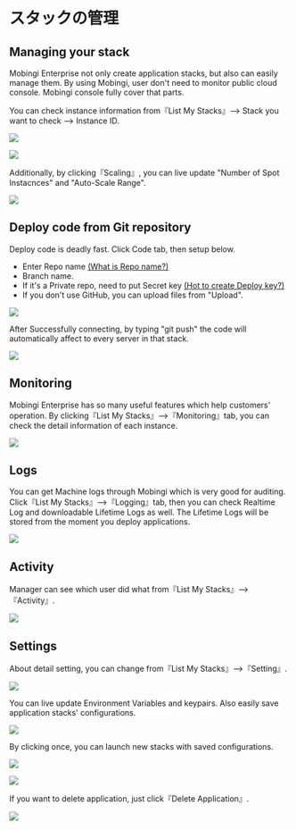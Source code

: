 # スタックの管理

## Managing your stack

Mobingi Enterprise not only create application stacks, but also can easily manage them. By using Mobingi, user don't need to monitor public cloud console. Mobingi console fully cover that parts.

You can check instance information from『List My Stacks』--&gt; Stack you want to check --&gt; Instance ID.

![](../../.gitbook/assets/stack-list.png)

![](../../.gitbook/assets/server_detail.png)

Additionally, by clicking『Scaling』, you can live update "Number of Spot Instacnces" and "Auto-Scale Range".

![](../../.gitbook/assets/scaling_server.png)

## Deploy code from Git repository

Deploy code is deadly fast. Click Code tab, then setup below.

* Enter Repo name [\(What is Repo name?\)](https://docs.mobingi.com/official/guide/reponame/jp)
* Branch name.
* If it's a Private repo, need to put Secret key [\(Hot to create Deploy key?\)](https://docs.mobingi.com/official/faq/deploykey/jp)
* If you don't use GitHub, you can upload files from "Upload".

![](../../.gitbook/assets/code_1.png)

After Successfully connecting, by typing "git push" the code will automatically affect to every server in that stack.

![](../../.gitbook/assets/git-_push.png)

## Monitoring

Mobingi Enterprise has so many useful features which help customers' operation. By clicking『List My Stacks』--&gt;『Monitoring』tab, you can check the detail information of each instance.

![](../../.gitbook/assets/monitoring1.png)

## Logs

You can get Machine logs through Mobingi which is very good for auditing. Click『List My Stacks』--&gt;『Logging』tab, then you can check Realtime Log and downloadable Lifetime Logs as well. The Lifetime Logs will be stored from the moment you deploy applications.

![](../../.gitbook/assets/log1.png)

## Activity

Manager can see which user did what from『List My Stacks』--&gt;『Activity』.

![](../../.gitbook/assets/activity.png)

## Settings

About detail setting, you can change from『List My Stacks』--&gt;『Setting』.

![](../../.gitbook/assets/stack_setting1.png)

You can live update Environment Variables and keypairs. Also easily save application stacks' configurations.

![](../../.gitbook/assets/stack_setting2.png)

By clicking once, you can launch new stacks with saved configurations.

![](../../.gitbook/assets/stack_setting3.png)

![](../../.gitbook/assets/stack_setting4.png)

If you want to delete application, just click『Delete Application』.

![](../../.gitbook/assets/delete.png)


